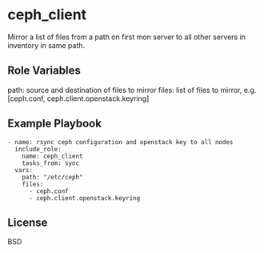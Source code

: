 ceph_client
===========

Mirror a list of files from a path on first mon server to all other
servers in inventory in same path.

Role Variables
--------------

path: source and destination of files to mirror
files: list of files to mirror, e.g. [ceph.conf, ceph.client.openstack.keyring]

Example Playbook
----------------

    - name: rsync ceph configuration and openstack key to all nodes
      include_role:
        name: ceph_client
        tasks_from: sync
      vars:
        path: "/etc/ceph"
        files:
          - ceph.conf
          - ceph.client.openstack.keyring

License
-------

BSD
